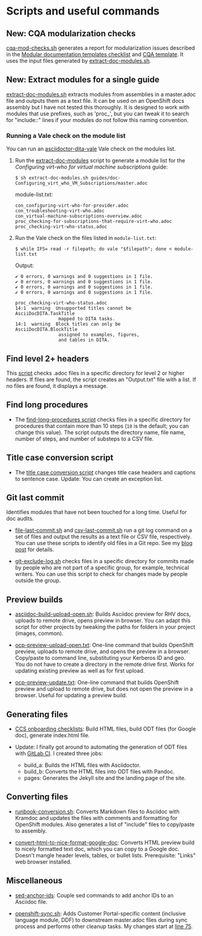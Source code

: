 # Scripts and useful commands

## New: CQA modularization checks

[cqa-mod-checks.sh](cqa-mod-checks/cqa-mod-checks.sh) generates a report for modularization issues described in the [Modular documentation templates checklist](https://docs.google.com/document/d/13NAUVAby1y1qfT77QFIZrMBhi872e7IEvAC9MUpGXbQ/edit?tab=t.0) and [CQA template](https://docs.google.com/spreadsheets/d/11LyS_q40rF0IQ0p-U-ZG1legKHB7dKbv8Kn279wqvpA/edit?usp=drive_link). It uses the input files generated by [extract-doc-modules.sh](extract-doc-modules.sh).

## New: Extract modules for a single guide

[extract-doc-modules.sh](extract-doc-modules.sh) extracts modules from assemblies in a master.adoc file and outputs them as a text file. It can be used on an OpenShift docs assembly but I have not tested this thoroughly. It is designed to work with modules that use prefixes, such as 'proc_', but you can tweak it to search for "include::" lines if your modules do not follow this naming convention.

### Running a Vale check on the module list

You can run an [asciidoctor-dita-vale](https://github.com/jhradilek/asciidoctor-dita-vale) Vale check on the modules list.

1. Run the [extract-doc-modules](extract-doc-modules.sh) script to generate a module list for the _Configuring virt-who for virtual machine subscriptions_ guide:

      ````
      $ sh extract-doc-modules.sh guides/doc-Configuring_virt_who_VM_Subscriptions/master.adoc
      ````

      module-list.txt:

      ````
      con_configuring-virt-who-for-provider.adoc
      con_troubleshooting-virt-who.adoc
      con_virtual-machine-subscriptions-overview.adoc
      proc_checking-for-subscriptions-that-require-virt-who.adoc
      proc_checking-virt-who-status.adoc
      ````

2. Run the Vale check on the files listed in `module-list.txt`:

      ````
      $ while IFS= read -r filepath; do vale "$filepath"; done < module-list.txt
      ````

      Output:
      ````
      ✔ 0 errors, 0 warnings and 0 suggestions in 1 file.
      ✔ 0 errors, 0 warnings and 0 suggestions in 1 file.
      ✔ 0 errors, 0 warnings and 0 suggestions in 1 file.
      ✔ 0 errors, 0 warnings and 0 suggestions in 1 file.

      proc_checking-virt-who-status.adoc
      14:1  warning  Unsupported titles cannot be    AsciiDocDITA.TaskTitle
                      mapped to DITA tasks.
      14:1  warning  Block titles can only be        AsciiDocDITA.BlockTitle
                      assigned to examples, figures,
                      and tables in DITA.
      ````

## Find level 2+ headers

This [script](find-subheadings.sh) checks .adoc files in a specific directory for level 2 or higher headers. If files are found, the script creates an "Output.txt" file with a list. If no files are found, it displays a message.

## Find long procedures

- The [find-long-procedures script](find-long-procedures.sh) checks files in a specific directory for procedures that contain more than 10 steps (`10` is the default; you can change this value). The script outputs the directory name, file name, number of steps, and number of substeps to a CSV file.

## Title case conversion script

- The [title case conversion script](title-case-script/README.md) changes title case headers and captions to sentence case. Update: You can create an exception list.

## Git last commit

Identifies modules that have not been touched for a long time. Useful for doc audits.

- [file-last-commit.sh](file-last-commit.sh) and [csv-last-commit.sh](csv-last-commit.sh) run a git log command on a set of files and output the results as a text file or CSV file, respectively. You can use these scripts to identify old files in a Git repo. See my [blog post](https://source.redhat.com/groups/public/ccs/ccs_blog/script_to_identify_old_content_in_git_repositories) for details.

- [git-exclude-log.sh](git-exclude-log.sh) checks files in a specific directory for commits made by people who are not part of a specific group, for example, technical writers. You can use this script to check for changes made by people outside the group.

## Preview builds

- [asciidoc-build-upload-open.sh](asciidoc-build-upload-open.sh): Builds Asciidoc preview for RHV docs, uploads to remote drive, opens preview in browser. You can adapt this script for other projects by tweaking the paths for folders in your project (images, common).

- [ocp-preview-upload-open.txt](ocp-preview-upload-open.txt): One-line command that builds OpenShift preview, uploads to remote drive, and opens the preview in a browser. Copy/paste to command line, substituting your Kerberos ID and geo. You do not have to create a directory in the remote drive first. Works for updating existing preview as well as for first upload.

- [ocp-preview-update.txt](ocp-preview-update.txt): One-line command that builds OpenShift preview and upload to remote drive, but does not open the preview in a browser. Useful for updating a preview build.

## Generating files

- [CCS onboarding checklists](https://github.com/apinnick/scripts/tree/main/CCS%20onboarding%20checklists): Build HTML files, build ODT files (for Google doc), generate index.html file.

- Update: I finally got around to automating the generation of ODT files with [GitLab CI](CCS%20onboarding%20checklists/.gitlab-ci.yml). I created three jobs:
  - build_a: Builds the HTML files with Asciidoctor.
  - build_b: Converts the HTML files into ODT files with Pandoc.
  - pages: Generates the Jekyll site and the landing page of the site.

## Converting files

- [runbook-conversion.sh](runbook-conversion.sh): Converts Markdown files to Asciidoc with Kramdoc and updates the files with comments and formatting for OpenShift modules. Also generates a list of "include" files to copy/paste to assembly.

- [convert-html-to-nice-format-google-doc](convert-html-to-nice-format-google-doc): Converts HTML preview build to nicely formatted text doc, which you can copy to a Google doc. Doesn't mangle header levels, tables, or bullet lists. Prerequisite: "Links" web browser installed.

## Miscellaneous

- [sed-anchor-ids](sed-anchor-ids): Couple sed commands to add anchor IDs to an Asciidoc file.

- [openshift-sync.sh](openshift-sync-tweaks.sh): Adds Customer Portal-specific content (inclusive language module, DDF) to downstream master.adoc files during sync process and performs other cleanup tasks. My changes start at [line 75](https://github.com/apinnick/scripts/blob/2790321dfb1c556f147f387c6e6b844819d803ce/openshift-sync-tweaks.sh#L75).
